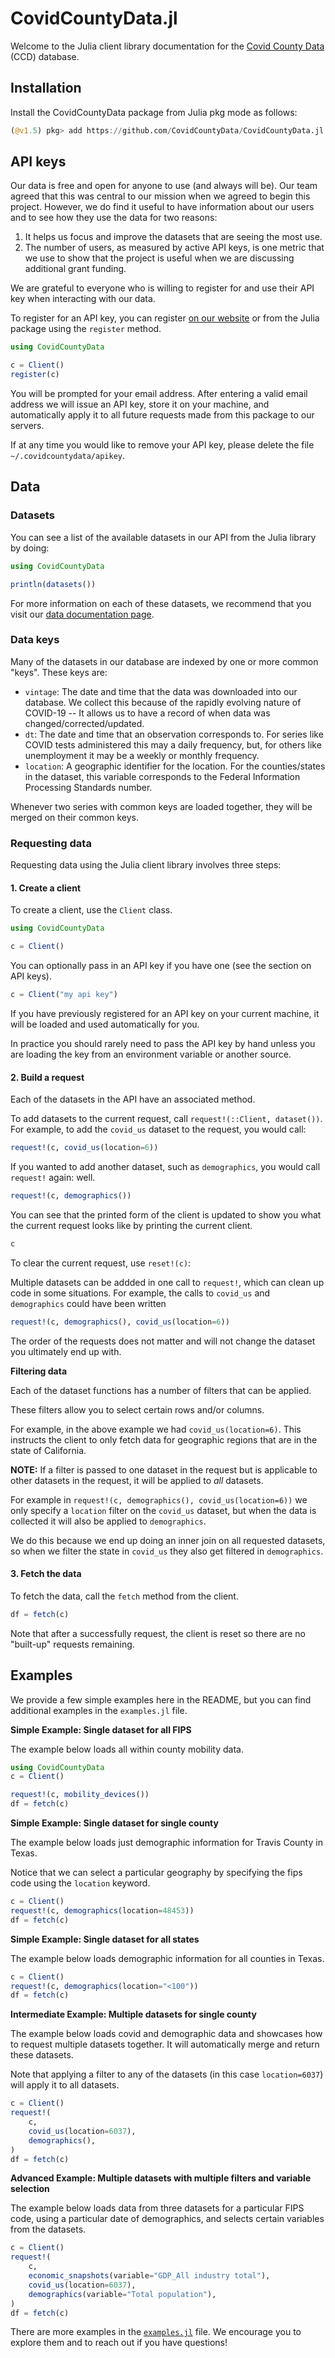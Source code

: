 # CovidCountyData.jl

Welcome to the Julia client library documentation for the [Covid County Data](https://covidcountydata.org) (CCD) database.


## Installation

Install the CovidCountyData package from Julia pkg mode as follows:

```julia
(@v1.5) pkg> add https://github.com/CovidCountyData/CovidCountyData.jl
```

## API keys

Our data is free and open for anyone to use (and always will be). Our team agreed that this was
central to our mission when we agreed to begin this project. However, we do find it useful to
have information about our users and to see how they use the data for two reasons:

1. It helps us focus and improve the datasets that are seeing the most use.
2. The number of users, as measured by active API keys, is one metric that we use to show that the
   project is useful when we are discussing additional grant funding.

We are grateful to everyone who is willing to register for and use their API key when interacting
with our data.

To register for an API key, you can register [on our website](https://covidcountydata.org#register)
or from the Julia package using the `register` method.

```julia
using CovidCountyData

c = Client()
register(c)
```

You will be prompted for your email address. After entering a valid email address we will issue
an API key, store it on your machine, and automatically apply it to all future requests made from
this package to our servers.

If at any time you would like to remove your API key, please delete the file `~/.covidcountydata/apikey`.


## Data


### Datasets

You can see a list of the available datasets in our API from the Julia library by doing:

```julia
using CovidCountyData

println(datasets())
```

For more information on each of these datasets, we recommend that you visit our
[data documentation page](https://covidcountydata.org/data/documentation).


### Data keys

Many of the datasets in our database are indexed by one or more common "keys". These keys are:

- `vintage`: The date and time that the data was downloaded into our database. We collect this
  because of the rapidly evolving nature of COVID-19 -- It allows us to have a record of when data was
  changed/corrected/updated.
- `dt`: The date and time that an observation corresponds to. For series like COVID tests
  administered this may a daily frequency, but, for others like unemployment it may be a weekly or
  monthly frequency.
- `location`: A geographic identifier for the location. For the counties/states in the dataset,
  this variable corresponds to the Federal Information Processing Standards number.

Whenever two series with common keys are loaded together, they will be merged on their common keys.


### Requesting data

Requesting data using the Julia client library involves three steps:


#### 1. Create a client

To create a client, use the `Client` class.

```julia
using CovidCountyData

c = Client()
```

You can optionally pass in an API key if you have one (see the section on API keys).

```julia
c = Client("my api key")
```

If you have previously registered for an API key on your current machine, it will be loaded and
used automatically for you.

In practice you should rarely need to pass the API key by hand unless you are loading the key from
an environment variable or another source.


#### 2. Build a request

Each of the datasets in the API have an associated method.

To add datasets to the current request, call `request!(::Client, dataset())`. For example, to add
the `covid_us` dataset to the request, you would call:

```julia
request!(c, covid_us(location=6))
```

If you wanted to add another dataset, such as `demographics`, you would call `request!` again:
well.

```julia
request!(c, demographics())
```

You can see that the printed form of the client is updated to show you what the current request
looks like by printing the current client.

```julia
c
```

To clear the current request, use `reset!(c)`:

Multiple datasets can be addded in one call to `request!`, which can clean up code in some situations. For example, the calls to `covid_us` and `demographics` could have been written 

```julia
request!(c, demographics(), covid_us(location=6))
```

The order of the requests does not matter and will not change the dataset you ultimately end up with.

**Filtering data**

Each of the dataset functions has a number of filters that can be applied.

These filters allow you to select certain rows and/or columns.

For example, in the above example we had `covid_us(location=6)`. This instructs the client to
only fetch data for geographic regions that are in the state of California.

**NOTE:** If a filter is passed to one dataset in the request but is applicable to other datasets
in the request, it will be applied to *all* datasets.

For example in `request!(c, demographics(), covid_us(location=6))` we only specify a `location` filter on the
`covid_us` dataset, but when the data is collected it will also be applied to `demographics`.

We do this because we end up doing an inner join on all requested datasets, so when we filter the
state in `covid_us` they also get filtered in `demographics`.


#### 3. Fetch the data

To fetch the data, call the `fetch` method from the client.

```julia
df = fetch(c)
```

Note that after a successfully request, the client is reset so there are no "built-up" requests
remaining.



## Examples

We provide a few simple examples here in the README, but you can find additional examples in the `examples.jl` file.

**Simple Example: Single dataset for all FIPS**

The example below loads all within county mobility data.

```julia
using CovidCountyData
c = Client()

request!(c, mobility_devices())
df = fetch(c)
```


**Simple Example: Single dataset for single county**

The example below loads just demographic information for Travis County in Texas.

Notice that we can select a particular geography by specifying the fips code using the `location` keyword.

```julia
c = Client()
request!(c, demographics(location=48453))
df = fetch(c)
```


**Simple Example: Single dataset for all states**

The example below loads demographic information for all counties in Texas.

```julia
c = Client()
request!(c, demographics(location="<100"))
df = fetch(c)
```

**Intermediate Example: Multiple datasets for single county**

The example below loads covid and demographic data and showcases how to request multiple datasets together. It will automatically merge and return these datasets.

Note that applying a filter to any of the datasets (in this case `location=6037`) will apply it to all datasets.

```julia
c = Client()
request!(
    c,
    covid_us(location=6037),
    demographics(),
)
df = fetch(c)
```


**Advanced Example: Multiple datasets with multiple filters and variable selection**

The example below loads data from three datasets for a particular FIPS code, using a particular date of demographics, and selects certain variables from the datasets.

```julia
c = Client()
request!(
    c,
    economic_snapshots(variable="GDP_All industry total"),
    covid_us(location=6037),
    demographics(variable="Total population"),
)
df = fetch(c)
```

There are more examples in the [`examples.jl`](https://github.com/CovidCountyData/CovidCountyData.jl/blob/master/examples.jl) file. We encourage you to explore them and to reach out if you have questions!
